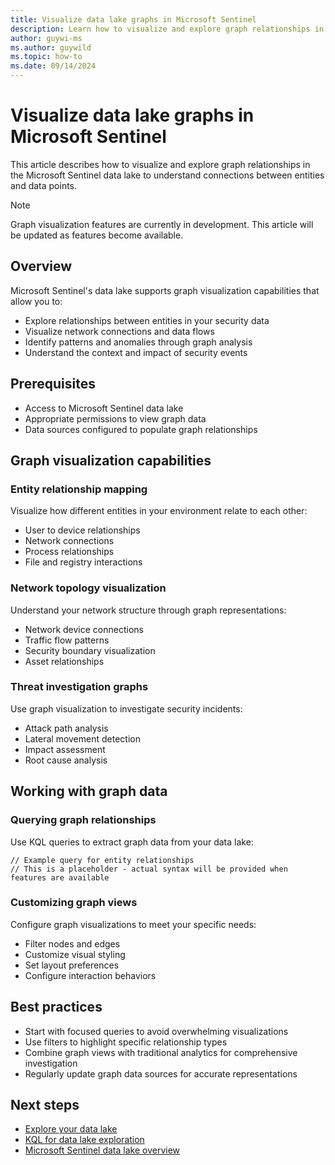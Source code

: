 ```yaml
---
title: Visualize data lake graphs in Microsoft Sentinel
description: Learn how to visualize and explore graph relationships in the Microsoft Sentinel data lake to understand connections between entities and data points.
author: guywi-ms
ms.author: guywild
ms.topic: how-to
ms.date: 09/14/2024
---
```


# Visualize data lake graphs in Microsoft Sentinel

This article describes how to visualize and explore graph relationships in the Microsoft Sentinel data lake to understand connections between entities and data points.

> [!NOTE]
> Graph visualization features are currently in development. This article will be updated as features become available.

## Overview

Microsoft Sentinel's data lake supports graph visualization capabilities that allow you to:

- Explore relationships between entities in your security data
- Visualize network connections and data flows
- Identify patterns and anomalies through graph analysis
- Understand the context and impact of security events

## Prerequisites

- Access to Microsoft Sentinel data lake
- Appropriate permissions to view graph data
- Data sources configured to populate graph relationships

## Graph visualization capabilities

### Entity relationship mapping

Visualize how different entities in your environment relate to each other:

- User to device relationships
- Network connections
- Process relationships
- File and registry interactions

### Network topology visualization

Understand your network structure through graph representations:

- Network device connections
- Traffic flow patterns
- Security boundary visualization
- Asset relationships

### Threat investigation graphs

Use graph visualization to investigate security incidents:

- Attack path analysis
- Lateral movement detection
- Impact assessment
- Root cause analysis

## Working with graph data

### Querying graph relationships

Use KQL queries to extract graph data from your data lake:

```kusto
// Example query for entity relationships
// This is a placeholder - actual syntax will be provided when features are available
```

### Customizing graph views

Configure graph visualizations to meet your specific needs:

- Filter nodes and edges
- Customize visual styling
- Set layout preferences
- Configure interaction behaviors

## Best practices

- Start with focused queries to avoid overwhelming visualizations
- Use filters to highlight specific relationship types
- Combine graph views with traditional analytics for comprehensive investigation
- Regularly update graph data sources for accurate representations

## Next steps

- [Explore your data lake](../datalake/kql-overview.md)
- [KQL for data lake exploration](../datalake/kql-queries.md)
- [Microsoft Sentinel data lake overview](../datalake/sentinel-lake-overview.md)
